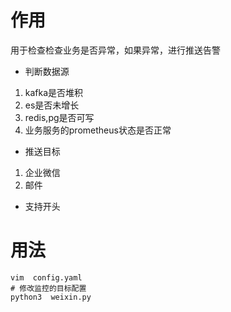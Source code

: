 # 作用
用于检查检查业务是否异常，如果异常，进行推送告警

- 判断数据源
1. kafka是否堆积
2. es是否未增长
3. redis,pg是否可写
4. 业务服务的prometheus状态是否正常

- 推送目标
1. 企业微信
2. 邮件

- 支持开头

# 用法
``` shell 
vim  config.yaml
# 修改监控的目标配置
python3  weixin.py
```
